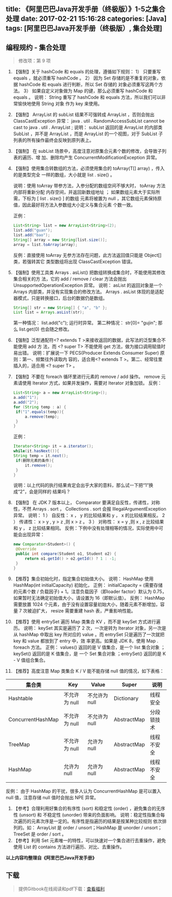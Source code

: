 title: 《阿里巴巴Java开发手册（终极版）》1-5之集合处理
date: 2017-02-21 15:16:28
categories: [Java]
tags: [阿里巴巴Java开发手册（终极版）, 集合处理]
---

## 编程规约 - 集合处理

> 修改项：第 9 项

1. 【强制】关于 hashCode 和 equals 的处理，遵循如下规则：
   1） 只要重写 equals ，就必须重写 hashCode 。
   2） 因为 Set 存储的是不重复的对象，依据 hashCode 和 equals 进行判断，所以 Set 存储的
   对象必须重写这两个方法。
   3） 如果自定义对象做为 Map 的键，那么必须重写 hashCode 和 equals 。
   说明： String 重写了 hashCode 和 equals 方法，所以我们可以非常愉快地使用 String 对象
   作为 key 来使用。

2. 【强制】  ArrayList 的 subList 结果不可强转成 ArrayList ，否则会抛出 ClassCastException
   异常： java . util . RandomAccessSubList cannot be cast to java . util . ArrayList ;
   说明： subList 返回的是  ArrayList 的内部类  SubList ，并不是  ArrayList ，而是
   ArrayList 的一个视图，对于 SubList 子列表的所有操作最终会反映到原列表上。

3. 【强制】 在 subList 场景中，高度注意对原集合元素个数的修改，会导致子列表的遍历、增
   加、删除均产生 ConcurrentModificationException 异常。

<!-- more -->

4. 【强制】使用集合转数组的方法，必须使用集合的 toArray(T[] array) ，传入的是类型完全
   一样的数组，大小就是 list . size() 。

   说明：使用 toArray 带参方法，入参分配的数组空间不够大时， toArray 方法内部将重新分配
   内存空间，并返回新数组地址 ； 如果数组元素大于实际所需，下标为 [ list . size() ] 的数组
   元素将被置为 null ，其它数组元素保持原值，因此最好将方法入参数组大小定义与集合元素
   个数一致。

   正例：

   ```java
   List<String> list = new ArrayList<String>(2);
   list.add("guan");
   list.add("bao");
   String[] array = new String[list.size()];
   array = list.toArray(array);
   ```

   反例：直接使用 toArray 无参方法存在问题，此方法返回值只能是 Object[] 类，若强转其它
   类型数组将出现 ClassCastException 错误。

5. 【强制】使用工具类 Arrays . asList() 把数组转换成集合时，不能使用其修改集合相关的方
   法，它的 add / remove / clear 方法会抛出 UnsupportedOperationException 异常。
   说明： asList 的返回对象是一个 Arrays 内部类，并没有实现集合的修改方法。 Arrays . asList
   体现的是适配器模式，只是转换接口，后台的数据仍是数组。

   ```java
   String[] str = new String[] { "a", "b" };
   List list = Arrays.asList(str);
   ```

   第一种情况： list.add("c");  运行时异常。
   第二种情况： str[0]= "gujin"; 那么 list.get(0) 也会随之修改。

6.  【强制】泛型通配符<?  extends T >来接收返回的数据，此写法的泛型集合不能使用 add 方
   法，而 <? super T> 不能使用 get 方法，做为接口调用赋值时易出错。
   说明：扩展说一下 PECS(Producer Extends Consumer Super) 原则：第一、频繁往外读取内
   容的，适合用<?  extends T >。第二、经常往里插入的，适合用 <? super T> 。

7. 【强制】不要在 foreach 循环里进行元素的 remove / add 操作。 remove 元素请使用 Iterator
   方式，如果并发操作，需要对 Iterator 对象加锁。
   反例：

   ```java
   List<String> a = new ArrayList<String>();
   a.add("1");
   a.add("2");
   for (String temp : a) {
   	if("1".equals(temp)){
   		a.remove(temp);
   	}
   }
   ```

   正例：

   ```java
   Iterator<String> it = a.iterator();
   while(it.hasNext()){
   String temp = it.next();
   	if(删除元素的条件){
   		it.remove();
   	}
   }
   ```
   说明：以上代码的执行结果肯定会出乎大家的意料，那么试一下把“1”换成“2”，会是同样的
   结果吗？

8. 【强制】 在 JDK 7 版本以上， Comparator 要满足自反性，传递性，对称性，不然 Arrays . sort ，
   Collections . sort 会报 IllegalArgumentException 异常。
   说明：
   1 ） 自反性： x ， y 的比较结果和 y ， x 的比较结果相反。
   2 ） 传递性： x > y , y > z ,则 x > z 。
   3 ） 对称性： x = y ,则 x , z 比较结果和 y ， z 比较结果相同。
   反例：下例中没有处理相等的情况，实际使用中可能会出现异常：

   ```java
   new Comparator<Student>() {
   	@Override
   	public int compare(Student o1, Student o2) {
   		return o1.getId() > o2.getId() ? 1 : -1;
   	}
   }
   ```

9. 【推荐】集合初始化时，指定集合初始值大小。
   说明： HashMap 使用 HashMap(int initialCapacity) 初始化，
   正例： initialCapacity = (需要存储的元素个数 / 负载因子) + 1。注意负载因子（即loader
   factor）默认为 0.75， 如果暂时无法确定初始值大小，请设置为 16（即默认值）。
   反例： HashMap 需要放置 1024 个元素，由于没有设置容量初始大小，随着元素不断增加，容
   量 7 次被迫扩大， resize 需要重建 hash 表，严重影响性能。

10. 【推荐】使用 entrySet 遍历 Map 类集合 KV ，而不是 keySet 方式进行遍历。
  说明： keySet 其实是遍历了 2 次，一次是转为 Iterator 对象，另一次是从 hashMap 中取出
  key 所对应的 value 。而 entrySet 只是遍历了一次就把 key 和 value 都放到了 entry 中，效
  率更高。如果是 JDK 8，使用 Map . foreach 方法。
  正例： values() 返回的是 V 值集合，是一个 list 集合对象 ；keySet() 返回的是 K 值集合，是
  一个 Set 集合对象 ；entrySet() 返回的是 K - V 值组合集合。

11. 【推荐】高度注意 Map 类集合 K / V 能不能存储 null 值的情况，如下表格：

| 集合类               | Key       | Value     | Super       | 说明    |
| ----------------- | --------- | --------- | ----------- | ----- |
| Hashtable         | 不允许为 null | 不允许为 null | Dictionary  | 线程安全  |
| ConcurrentHashMap | 不允许为 null | 不允许为 null | AbstractMap | 分段锁技术 |
| TreeMap           | 不允许为 null | 允许为 null  | AbstractMap | 线程不安全 |
| HashMap           | 允许为 null  | 允许为 null  | AbstractMap | 线程不安全 |

   反例： 由于 HashMap 的干扰，很多人认为 ConcurrentHashMap 是可以置入 null 值，注意存储
   null 值时会抛出 NPE 异常。

1. 【参考】合理利用好集合的有序性 (sort) 和稳定性 (order) ，避免集合的无序性 (unsort) 和
   不稳定性 (unorder) 带来的负面影响。
   说明：稳定性指集合每次遍历的元素次序是一定的。有序性是指遍历的结果是按某种比较规则
   依次排列的。如： ArrayList 是 order / unsort；HashMap 是 unorder / unsort；TreeSet 是
   order / sort 。
2. 【参考】利用 Set 元素唯一的特性，可以快速对一个集合进行去重操作，避免使用 List 的
   contains 方法进行遍历、对比、去重操作。

**以上内容均整理自《阿里巴巴Java开发手册》**

## 下载

> 提供Gitbook在线阅读和pdf下载：[查看福利](https://www.gitbook.com/book/goghtsui/-java/details)
